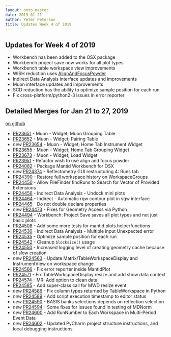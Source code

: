 ```yaml
---
layout: onto_master
date: 2019-01-21
author: Peter Peterson
title: Updates Week 4 of 2019
---
```

Updates for Week 4 of 2019
--------------------------

* Workbench has been added to the OSX package
* Workbench project save now works for all plot types
* Workbench table workspace view improvements
* WISH reduction uses [AlignAndFocusPowder](http://docs.mantidproject.org/nightly/algorithms/AlignAndFocusPowder-v1.html)
* Indirect Data Analysis interface updates and improvements
* Muon interface updates and improvements
* SCD reduction has the ability to optimize sample position for each run
* Fix cross-platform/python2-3 issues in error reporter

Detailed Merges for Jan 21 to 27, 2019
--------------------------------------
[on github](https://github.com/mantidproject/mantid/pulls?q=is%3Apr+merged%3A2019-01-22..2019-01-27)

* [PR23651](https://github.com/mantidproject/mantid/pull/23651) - Muon - Widget; Muon Grouping Table
* [PR23652](https://github.com/mantidproject/mantid/pull/23652) - Muon - Widget; Pairing Table
* *new* [PR23654](https://github.com/mantidproject/mantid/pull/23654) - Muon - Widget; Home Tab Instrument Widget
* [PR23655](https://github.com/mantidproject/mantid/pull/23655) - Muon - Widget; Home Tab Grouping Widget
* [PR23673](https://github.com/mantidproject/mantid/pull/23673) - Muon - Widget; Load Widget
* [PR23951](https://github.com/mantidproject/mantid/pull/23951) - Refactor wish to use align and focus powder
* [PR24082](https://github.com/mantidproject/mantid/pull/24082) - Package Mantid Workbench for OSX
* *new* [PR24374](https://github.com/mantidproject/mantid/pull/24374) - Reflectometry GUI restructuring 4: Runs tab
* [PR24390](https://github.com/mantidproject/mantid/pull/24390) - Restore full workspace history on WorkspaceGroups
* [PR24450](https://github.com/mantidproject/mantid/pull/24450) - Allow FileFinder findRuns to Search for Vector of Provided Extensions
* [PR24456](https://github.com/mantidproject/mantid/pull/24456) - Indirect Data Analysis - Undock mini plots
* [PR24464](https://github.com/mantidproject/mantid/pull/24464) - Indirect - Automatic rqw contour plot in sqw interface
* [PR24465](https://github.com/mantidproject/mantid/pull/24465) - Do not double declare properties
* *new* [PR24473](https://github.com/mantidproject/mantid/pull/24473) - Fixes for Geometry Access via Python
* [PR24494](https://github.com/mantidproject/mantid/pull/24494) - Workbench: Project Save saves all plot types and not just basic plots
* [PR24508](https://github.com/mantidproject/mantid/pull/24508) - Add some more tests for mantid.plots.helperfunctions
* [PR24530](https://github.com/mantidproject/mantid/pull/24530) - Indirect Data Analysis - Multiple input Unexpected error
* [PR24535](https://github.com/mantidproject/mantid/pull/24535) - Optimize sample position for each run
* [PR24542](https://github.com/mantidproject/mantid/pull/24542) - Cleanup `blocksize()` usage
* [PR24550](https://github.com/mantidproject/mantid/pull/24550) - Increased logging level of creating geometry cache because of slow creation
* *new* [PR24563](https://github.com/mantidproject/mantid/pull/24563) - Update Matrix/TableWorkspaceDisplay and InstrumentView on workspace change
* [PR24566](https://github.com/mantidproject/mantid/pull/24566) - Fix error reporter inside MantidPlot
* [PR24571](https://github.com/mantidproject/mantid/pull/24571) - Fix TableWorkspaceDisplay resize and add show data context
* [PR24574](https://github.com/mantidproject/mantid/pull/24574) - MR: Add option to clean data
* [PR24585](https://github.com/mantidproject/mantid/pull/24585) - Add super-class call for MWD resize event
* *new* [PR24586](https://github.com/mantidproject/mantid/pull/24586) - Fix column types returned by TableWorkspace in Python
* *new* [PR24589](https://github.com/mantidproject/mantid/pull/24589) - Add script execution timestamp to editor status
* *new* [PR24590](https://github.com/mantidproject/mantid/pull/24590) - BASIS banks selections depends on reflection selection
* *new* [PR24594](https://github.com/mantidproject/mantid/pull/24594) - Some fixes for issues found in testing of MDNorm
* *new* [PR24600](https://github.com/mantidproject/mantid/pull/24600) - Add RunNumber to Each Workspace in Multi-Period Event Data
* *new* [PR24602](https://github.com/mantidproject/mantid/pull/24602) - Updated PyCharm project structure instructions, and local debugging instructions
